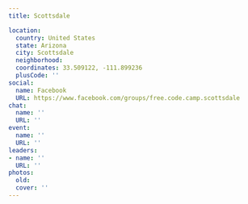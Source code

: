 ```yaml
---
title: Scottsdale

location:
  country: United States
  state: Arizona
  city: Scottsdale
  neighborhood: 
  coordinates: 33.509122, -111.899236
  plusCode: ''
social:
  name: Facebook
  URL: https://www.facebook.com/groups/free.code.camp.scottsdale
chat:
  name: ''
  URL: ''
event:
  name: ''
  URL: ''
leaders:
- name: ''
  URL: ''
photos:
  old: 
  cover: ''
---
```

